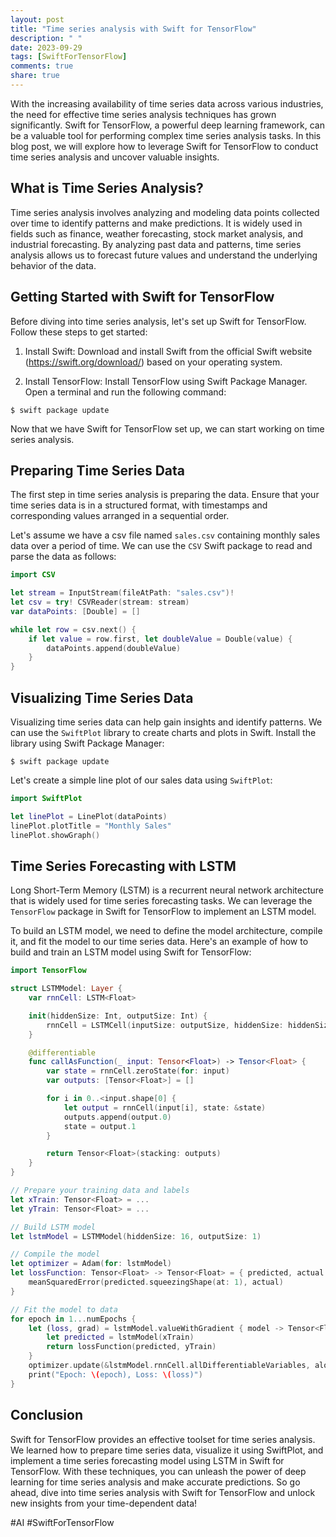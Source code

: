 ```yaml
---
layout: post
title: "Time series analysis with Swift for TensorFlow"
description: " "
date: 2023-09-29
tags: [SwiftForTensorFlow]
comments: true
share: true
---
```


With the increasing availability of time series data across various industries, the need for effective time series analysis techniques has grown significantly. Swift for TensorFlow, a powerful deep learning framework, can be a valuable tool for performing complex time series analysis tasks. In this blog post, we will explore how to leverage Swift for TensorFlow to conduct time series analysis and uncover valuable insights.

## What is Time Series Analysis?

Time series analysis involves analyzing and modeling data points collected over time to identify patterns and make predictions. It is widely used in fields such as finance, weather forecasting, stock market analysis, and industrial forecasting. By analyzing past data and patterns, time series analysis allows us to forecast future values and understand the underlying behavior of the data.

## Getting Started with Swift for TensorFlow

Before diving into time series analysis, let's set up Swift for TensorFlow. Follow these steps to get started:

1. Install Swift: Download and install Swift from the official Swift website (https://swift.org/download/) based on your operating system.

2. Install TensorFlow: Install TensorFlow using Swift Package Manager. Open a terminal and run the following command:
```
$ swift package update
```

Now that we have Swift for TensorFlow set up, we can start working on time series analysis.

## Preparing Time Series Data

The first step in time series analysis is preparing the data. Ensure that your time series data is in a structured format, with timestamps and corresponding values arranged in a sequential order.

Let's assume we have a csv file named `sales.csv` containing monthly sales data over a period of time. We can use the `CSV` Swift package to read and parse the data as follows:
```swift
import CSV

let stream = InputStream(fileAtPath: "sales.csv")!
let csv = try! CSVReader(stream: stream)
var dataPoints: [Double] = []

while let row = csv.next() {
    if let value = row.first, let doubleValue = Double(value) {
        dataPoints.append(doubleValue)
    }
}
```

## Visualizing Time Series Data

Visualizing time series data can help gain insights and identify patterns. We can use the `SwiftPlot` library to create charts and plots in Swift. Install the library using Swift Package Manager:
```
$ swift package update
```

Let's create a simple line plot of our sales data using `SwiftPlot`:
```swift
import SwiftPlot

let linePlot = LinePlot(dataPoints)
linePlot.plotTitle = "Monthly Sales"
linePlot.showGraph()
```

## Time Series Forecasting with LSTM

Long Short-Term Memory (LSTM) is a recurrent neural network architecture that is widely used for time series forecasting tasks. We can leverage the `TensorFlow` package in Swift for TensorFlow to implement an LSTM model.

To build an LSTM model, we need to define the model architecture, compile it, and fit the model to our time series data. Here's an example of how to build and train an LSTM model using Swift for TensorFlow:

```swift
import TensorFlow

struct LSTMModel: Layer {
    var rnnCell: LSTM<Float>

    init(hiddenSize: Int, outputSize: Int) {
        rnnCell = LSTMCell(inputSize: outputSize, hiddenSize: hiddenSize)
    }

    @differentiable
    func callAsFunction(_ input: Tensor<Float>) -> Tensor<Float> {
        var state = rnnCell.zeroState(for: input)
        var outputs: [Tensor<Float>] = []

        for i in 0..<input.shape[0] {
            let output = rnnCell(input[i], state: &state)
            outputs.append(output.0)
            state = output.1
        }

        return Tensor<Float>(stacking: outputs)
    }
}

// Prepare your training data and labels
let xTrain: Tensor<Float> = ...
let yTrain: Tensor<Float> = ...

// Build LSTM model
let lstmModel = LSTMModel(hiddenSize: 16, outputSize: 1)

// Compile the model
let optimizer = Adam(for: lstmModel)
let lossFunction: Tensor<Float> -> Tensor<Float> = { predicted, actual -> Tensor<Float> in
    meanSquaredError(predicted.squeezingShape(at: 1), actual)
}

// Fit the model to data
for epoch in 1...numEpochs {
    let (loss, grad) = lstmModel.valueWithGradient { model -> Tensor<Float> in
        let predicted = lstmModel(xTrain)
        return lossFunction(predicted, yTrain)
    }
    optimizer.update(&lstmModel.rnnCell.allDifferentiableVariables, along: grad)
    print("Epoch: \(epoch), Loss: \(loss)")
}
```

## Conclusion

Swift for TensorFlow provides an effective toolset for time series analysis. We learned how to prepare time series data, visualize it using SwiftPlot, and implement a time series forecasting model using LSTM in Swift for TensorFlow. With these techniques, you can unleash the power of deep learning for time series analysis and make accurate predictions. So go ahead, dive into time series analysis with Swift for TensorFlow and unlock new insights from your time-dependent data!

#AI #SwiftForTensorFlow